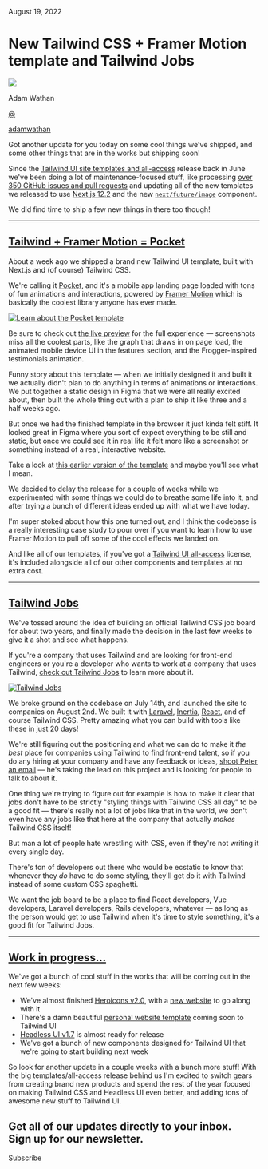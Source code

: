 <!--$-->

<!--/$-->

August 19, 2022

# New Tailwind CSS + Framer Motion template and Tailwind Jobs

![](/_next/image?url=%2F_next%2Fstatic%2Fmedia%2Fadamwathan.f69b0b90.jpg\&w=96\&q=75)

Adam Wathan

[@](https://twitter.com/adamwathan)

<!-- -->

[adamwathan](https://twitter.com/adamwathan)

Got another update for you today on some cool things we've shipped, and some other things that are in the works but shipping soon!

Since the [Tailwind UI site templates and all-access](/blog/2022-06-23-tailwind-templates-and-all-access) release back in June we've been doing a lot of maintenance-focused stuff, like processing [over 350 GitHub issues and pull requests](https://github.com/search?q=is%3Aclosed+org%3Atailwindlabs+archived%3Afalse+sort%3Acreated-desc+is%3Apublic+closed%3A%3E%3D2022-06-23+-author%3Aapp%2Fdependabot+-author%3Aapp%2Fgithub-actions+-author%3Aapp%2Fdepfu\&type=Issues) and updating all of the new templates we released to use [Next.js 12.2](https://nextjs.org/blog/next-12-2) and the new [`next/future/image`](https://nextjs.org/docs/app/api-reference/next-config-js/images) component.

We did find time to ship a few new things in there too though!

***

## [Tailwind + Framer Motion = Pocket](#tailwind-framer-motion-pocket)

About a week ago we shipped a brand new Tailwind UI template, built with Next.js and (of course) Tailwind CSS.

We're calling it [Pocket](https://tailwindui.com/templates/pocket), and it's a mobile app landing page loaded with tons of fun animations and interactions, powered by [Framer Motion](https://www.framer.com/motion/) which is basically the coolest library anyone has ever made.

[![Learn about the Pocket template](/_next/image?url=%2F_next%2Fstatic%2Fmedia%2Fpocket-preview.0125ad4d.png\&w=3840\&q=75)](https://tailwindui.com/templates/pocket)

Be sure to check out [the live preview](https://pocket.tailwindui.com/) for the full experience — screenshots miss all the coolest parts, like the graph that draws in on page load, the animated mobile device UI in the features section, and the Frogger-inspired testimonials animation.

Funny story about this template — when we initially designed it and built it we actually didn't plan to do anything in terms of animations or interactions. We put together a static design in Figma that we were all really excited about, then built the whole thing out with a plan to ship it like three and a half weeks ago.

But once we had the finished template in the browser it just kinda felt stiff. It looked great in Figma where you sort of expect everything to be still and static, but once we could see it in real life it felt more like a screenshot or something instead of a real, interactive website.

Take a look at [this earlier version of the template](https://tailwindui-template-wip-saas-02-7i25puvq2-tailwindlabs.vercel.app/) and maybe you'll see what I mean.

We decided to delay the release for a couple of weeks while we experimented with some things we could do to breathe some life into it, and after trying a bunch of different ideas ended up with what we have today.

I'm super stoked about how this one turned out, and I think the codebase is a really interesting case study to pour over if you want to learn how to use Framer Motion to pull off some of the cool effects we landed on.

And like all of our templates, if you've got a [Tailwind UI all-access](https://tailwindui.com/all-access) license, it's included alongside all of our other components and templates at no extra cost.

***

## [Tailwind Jobs](#tailwind-jobs)

We've tossed around the idea of building an official Tailwind CSS job board for about two years, and finally made the decision in the last few weeks to give it a shot and see what happens.

If you're a company that uses Tailwind and are looking for front-end engineers or you're a developer who wants to work at a company that uses Tailwind, [check out Tailwind Jobs](https://jobs.tailwindcss.com/) to learn more about it.

[![Tailwind Jobs](/_next/image?url=%2F_next%2Fstatic%2Fmedia%2Ftailwind-jobs.3539bfbe.jpg\&w=3840\&q=75)](https://jobs.tailwindcss.com)

We broke ground on the codebase on July 14th, and launched the site to companies on August 2nd. We built it with [Laravel](https://laravel.com/), [Inertia](https://inertiajs.com/), [React](https://reactjs.org/), and of course Tailwind CSS. Pretty amazing what you can build with tools like these in just 20 days!

We're still figuring out the positioning and what we can do to make it *the best* place for companies using Tailwind to find front-end talent, so if you do any hiring at your company and have any feedback or ideas, [shoot Peter an email](mailto:peter@tailwindcss.com) — he's taking the lead on this project and is looking for people to talk to about it.

One thing we're trying to figure out for example is how to make it clear that jobs don't have to be strictly "styling things with Tailwind CSS all day" to be a good fit — there's really not a lot of jobs like that in the world, we don't even have any jobs like that here at the company that actually *makes* Tailwind CSS itself!

But man a lot of people hate wrestling with CSS, even if they're not writing it every single day.

There's ton of developers out there who would be ecstatic to know that whenever they *do* have to do some styling, they'll get do it with Tailwind instead of some custom CSS spaghetti.

We want the job board to be a place to find React developers, Vue developers, Laravel developers, Rails developers, whatever — as long as the person would get to use Tailwind when it's time to style something, it's a good fit for Tailwind Jobs.

***

## [Work in progress...](#work-in-progress)

We've got a bunch of cool stuff in the works that will be coming out in the next few weeks:

- We've almost finished [Heroicons v2.0](https://twitter.com/steveschoger/status/1559622409136873473), with a [new website](https://twitter.com/jamesm/status/1556957434194829314) to go along with it
- There's a damn beautiful [personal website template](https://twitter.com/jamesm/status/1560289211424595973) coming soon to Tailwind UI
- [Headless UI v1.7](https://github.com/tailwindlabs/headlessui/blob/main/packages/@headlessui-react/CHANGELOG.md#unreleased) is almost ready for release
- We've got a bunch of new components designed for Tailwind UI that we're going to start building next week

So look for another update in a couple weeks with a bunch more stuff! With the big templates/all-access release behind us I'm excited to switch gears from creating brand new products and spend the rest of the year focused on making Tailwind CSS and Headless UI even better, and adding tons of awesome new stuff to Tailwind UI.

Get all of our updates directly to your inbox.\
Sign up for our newsletter.
---------------------------

Subscribe

<!--$-->

<!--/$-->

